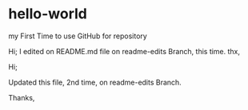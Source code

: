 # hello-world
my First Time to use GitHub for repository

Hi;
I edited on README.md file on readme-edits Branch, this time.
thx,

Hi;

Updated this file, 2nd time, on readme-edits Branch.

Thanks,
